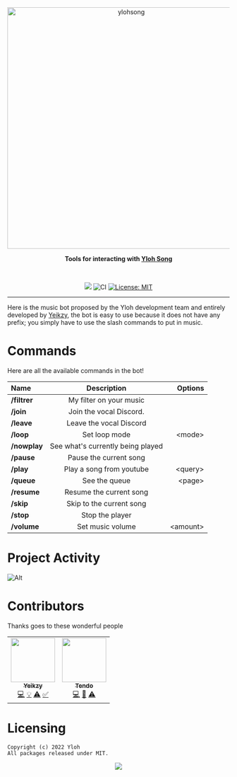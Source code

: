 <div align="center">
    <img src="https://github.com/yloh-net/YlohSong/blob/main/workflows/readme-header.png" width="546" alt="ylohsong"/>
    <p><b>Tools for interacting with <a href="https://discord.com/api/oauth2/authorize?client_id=828562428828188672&permissions=8&scope=bot%20applications.commands">Yloh Song</a></b></p>  
    <br />
    <p>
        <a href="https://discord.gg/tendo"><img src="https://img.shields.io/discord/743972591827419157.svg?label=&logo=discord&logoColor=ffffff&color=7389D8&labelColor=6A7EC2 "></a>
        <img src="https://github.com/yloh-net/YlohSong/blob/main/workflows/badge.svg" alt="CI">
        <a href="https://opensource.org/licenses/MIT"><img src="https://img.shields.io/badge/License-MIT-yellow.svg" alt="License: MIT"></a><br>
    </p>
</div>

* * *

Here is the music bot proposed by the Yloh development team and entirely developed by [Yeikzy](https://github.com/Yeikzy), the bot is easy to use because it does not have any prefix; you simply have to use the slash commands to put in music.

# Commands

Here are all the available commands in the bot!

|      Name      |            Description             |  Options  |
|:---------------|:----------------------------------:|----------:|
|   **/filtrer**    |      My filter on your music       |           |
|   **/join**   |      Join the vocal Discord.      |           |
|  **/leave**  |     Leave the vocal Discord      |    |
|   **/loop**    |           Set loop mode            |  \<mode>  |
|    **/nowplay**     | See what's currently being played  |           |
|   **/pause**   |       Pause the current song       |           |
|   **/play**    |      Play a song from youtube      | \<query>  |
|   **/queue**   |           See the queue            |  \<page>  |
|  **/resume**   |      Resume the current song       |           |
|   **/skip**    |      Skip to the current song      |           |
|   **/stop**    |          Stop the player           |           |
|  **/volume**   |          Set music volume          | \<amount> |


# Project Activity

![Alt](https://repobeats.axiom.co/api/embed/15556c445712dbddf3baa88a4950db1faf8e6e69.svg "Repobeats analytics image")

# Contributors

Thanks goes to these wonderful people

<!-- ALL-CONTRIBUTORS-LIST:START - Do not remove or modify this section -->
<!-- prettier-ignore-start -->
<!-- markdownlint-disable -->
<table>
  <tr>
    <td align="center"><a href="https://github.com/Yeikzy"><img src="https://avatars.githubusercontent.com/u/48528776?v=4?s=100" width="100px;" alt=""/><br /><sub><b>Yeikzy</b></sub></a><br /><a href="https://github.com/yloh-net/YlohSong" title="Code">💻</a> <a href="#example-Yeikzy" title="Examples">💡</a> <a href="https://github.com/yloh-net/YlohSong/pulls" title="Tests">⚠️</a> <a href="#tutorial-Yeikzy" title="Tutorials">✅</a></td>
    <td align="center"><a href="https://github.com/TendoXT"><img src="https://avatars.githubusercontent.com/u/75258316?v=4?s=100" width="100px;" alt=""/><br /><sub><b>Tendo</b></sub></a><br /><a href="https://github.com/yloh-net/YlohSong" title="Code">💻</a> <a href="#ideas-tendo" title="Ideas, Planning, & Feedback">🤔</a> <a href="https://github.com/yloh-net/YlohSong/pulls" title="Tests">⚠️</a></td>
  </tr>
</table>

<!-- markdownlint-restore -->
<!-- prettier-ignore-end -->

<!-- ALL-CONTRIBUTORS-LIST:END -->

# Licensing 
```
Copyright (c) 2022 Yloh 
All packages released under MIT.
```

<div align="center">
   <a href="https://github.com/yloh-net/wiki/blob/main/.github/workflows/ylohsong-banner.png" target="_blank"><img src="https://github.com/yloh-net/wiki/blob/main/.github/workflows/ylohsong-banner.png" align="center" /></a>
</div>
